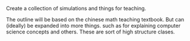 
Create a collection of simulations and things for teaching. 

The outline will be based on the chinese math teaching textbook. But can (ideally) be expanded into more things. such as for explaining computer science concepts and others. These are sort of high structure clases. 